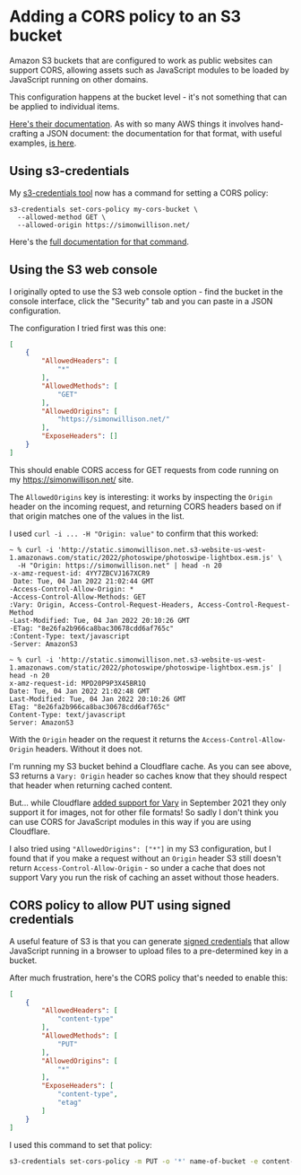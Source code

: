 # Adding a CORS policy to an S3 bucket

Amazon S3 buckets that are configured to work as public websites can support CORS, allowing assets such as JavaScript modules to be loaded by JavaScript running on other domains.

This configuration happens at the bucket level - it's not something that can be applied to individual items.

[Here's their documentation](https://docs.aws.amazon.com/AmazonS3/latest/userguide/enabling-cors-examples.html). As with so many AWS things it involves hand-crafting a JSON document: the documentation for that format, with useful examples, [is here](https://docs.aws.amazon.com/AmazonS3/latest/userguide/ManageCorsUsing.html).

## Using s3-credentials

My [s3-credentials tool](https://s3-credentials.readthedocs.io/) now has a command for setting a CORS policy:

```
s3-credentials set-cors-policy my-cors-bucket \
  --allowed-method GET \
  --allowed-origin https://simonwillison.net/
```
Here's the [full documentation for that command](https://s3-credentials.readthedocs.io/en/stable/other-commands.html#set-cors-policy-and-get-cors-policy).

## Using the S3 web console

I originally opted to use the S3 web console option - find the bucket in the console interface, click the "Security" tab and you can paste in a JSON configuration.

The configuration I tried first was this one:

```json
[
    {
        "AllowedHeaders": [
            "*"
        ],
        "AllowedMethods": [
            "GET"
        ],
        "AllowedOrigins": [
            "https://simonwillison.net/"
        ],
        "ExposeHeaders": []
    }
]
```
This should enable CORS access for GET requests from code running on my https://simonwillison.net/ site.

The `AllowedOrigins` key is interesting: it works by inspecting the `Origin` header on the incoming request, and returning CORS headers based on if that origin matches one of the values in the list.

I used `curl -i ... -H "Origin: value"` to confirm that this worked:

```
~ % curl -i 'http://static.simonwillison.net.s3-website-us-west-1.amazonaws.com/static/2022/photoswipe/photoswipe-lightbox.esm.js' \
  -H "Origin: https://simonwillison.net" | head -n 20
-x-amz-request-id: 4YY7ZBCVJ167XCR9
 Date: Tue, 04 Jan 2022 21:02:44 GMT
-Access-Control-Allow-Origin: *
-Access-Control-Allow-Methods: GET
:Vary: Origin, Access-Control-Request-Headers, Access-Control-Request-Method
-Last-Modified: Tue, 04 Jan 2022 20:10:26 GMT
-ETag: "8e26fa2b966ca8bac30678cdd6af765c"
:Content-Type: text/javascript
-Server: AmazonS3

~ % curl -i 'http://static.simonwillison.net.s3-website-us-west-1.amazonaws.com/static/2022/photoswipe/photoswipe-lightbox.esm.js' | head -n 20
x-amz-request-id: MPD20P9P3X45BR1Q
Date: Tue, 04 Jan 2022 21:02:48 GMT
Last-Modified: Tue, 04 Jan 2022 20:10:26 GMT
ETag: "8e26fa2b966ca8bac30678cdd6af765c"
Content-Type: text/javascript
Server: AmazonS3
```

With the `Origin` header on the request it returns the `Access-Control-Allow-Origin` headers. Without it does not.

I'm running my S3 bucket behind a Cloudflare cache. As you can see above, S3 returns a `Vary: Origin` header so caches know that they should respect that header when returning cached content.

But... while Cloudflare [added support for Vary](https://blog.cloudflare.com/vary-for-images-serve-the-correct-images-to-the-correct-browsers/) in September 2021 they only support it for images, not for other file formats! So sadly I don't think you can use CORS for JavaScript modules in this way if you are using Cloudflare.

I also tried using `"AllowedOrigins": ["*"]` in my S3 configuration, but I found that if you make a request without an `Origin` header S3 still doesn't return `Access-Control-Allow-Origin` - so under a cache that does not support Vary you run the risk of caching an asset without those headers.

## CORS policy to allow PUT using signed credentials

A useful feature of S3 is that you can generate [signed credentials](https://docs.aws.amazon.com/AmazonS3/latest/userguide/using-presigned-url.html) that allow JavaScript running in a browser to upload files to a pre-determined key in a bucket.

After much frustration, here's the CORS policy that's needed to enable this:

```json
[
    {
        "AllowedHeaders": [
            "content-type"
        ],
        "AllowedMethods": [
            "PUT"
        ],
        "AllowedOrigins": [
            "*"
        ],
        "ExposeHeaders": [
            "content-type",
            "etag"
        ]
    }
]
```
I used this command to set that policy:
```bash
s3-credentials set-cors-policy -m PUT -o '*' name-of-bucket -e content-type -e etag -h content-type
```
